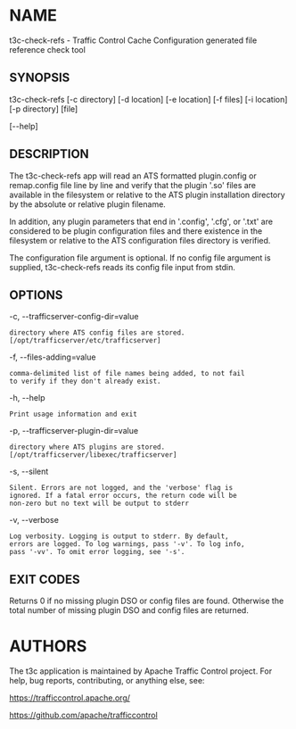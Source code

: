 <!--
    Licensed to the Apache Software Foundation (ASF) under one
    or more contributor license agreements.  See the NOTICE file
    distributed with this work for additional information
    regarding copyright ownership.  The ASF licenses this file
    to you under the Apache License, Version 2.0 (the
    "License"); you may not use this file except in compliance
    with the License.  You may obtain a copy of the License at

      http://www.apache.org/licenses/LICENSE-2.0

    Unless required by applicable law or agreed to in writing,
    software distributed under the License is distributed on an
    "AS IS" BASIS, WITHOUT WARRANTIES OR CONDITIONS OF ANY
    KIND, either express or implied.  See the License for the
    specific language governing permissions and limitations
    under the License.
-->

<!--

  !!!
      This file is both a Github Readme and manpage!
      Please make sure changes appear properly with man,
      and follow man conventions, such as:
      https://www.bell-labs.com/usr/dmr/www/manintro.html

      A primary goal of t3c is to follow POSIX and LSB standards
      and conventions, so it's easy to learn and use by people
      who know Linux and other *nix systems. Providing a proper
      manpage is a big part of that.
  !!!

-->

# NAME

t3c-check-refs - Traffic Control Cache Configuration generated file reference check tool

## SYNOPSIS

t3c-check-refs [-c directory] [-d location] [-e location] [-f files] [-i location] [-p directory] [file]

[\-\-help]

## DESCRIPTION

The t3c-check-refs app will read an ATS formatted plugin.config or remap.config
file line by line and verify that the plugin '.so' files are available in the
filesystem or relative to the ATS plugin installation directory by the
absolute or relative plugin filename.

In addition, any plugin parameters that end in '.config', '.cfg', or '.txt'
are considered to be plugin configuration files and there existence in the
filesystem or relative to the ATS configuration files directory is verified.

The configuration file argument is optional.  If no config file argument is
supplied, t3c-check-refs reads its config file input from stdin.

## OPTIONS

-c, -\-trafficserver-config-dir=value

    directory where ATS config files are stored.
    [/opt/trafficserver/etc/trafficserver]

-f, -\-files-adding=value

    comma-delimited list of file names being added, to not fail
    to verify if they don't already exist.

-h, -\-help

    Print usage information and exit

-p, -\-trafficserver-plugin-dir=value

    directory where ATS plugins are stored.
    [/opt/trafficserver/libexec/trafficserver]

-s, -\-silent

    Silent. Errors are not logged, and the 'verbose' flag is
    ignored. If a fatal error occurs, the return code will be
    non-zero but no text will be output to stderr

-v, -\-verbose

    Log verbosity. Logging is output to stderr. By default,
    errors are logged. To log warnings, pass '-v'. To log info,
    pass '-vv'. To omit error logging, see '-s'.

## EXIT CODES

Returns 0 if no missing plugin DSO or config files are found.
Otherwise the total number of missing plugin DSO and config files
are returned.

# AUTHORS

The t3c application is maintained by Apache Traffic Control project. For help, bug reports, contributing, or anything else, see:

https://trafficcontrol.apache.org/

https://github.com/apache/trafficcontrol
